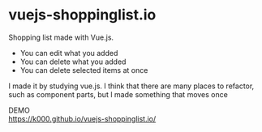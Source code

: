 # vuejs-shoppinglist.io
Shopping list made with Vue.js.
<ul>
<li>You can edit what you added</li>
<li>You can delete what you added</li>
<li>You can delete selected items at once</li>
</ul>
<P>I made it by studying vue.js. I think that there are many places to refactor, such as component parts, but I made something that moves once</p>

DEMO<br />
https://k000.github.io/vuejs-shoppinglist.io/
